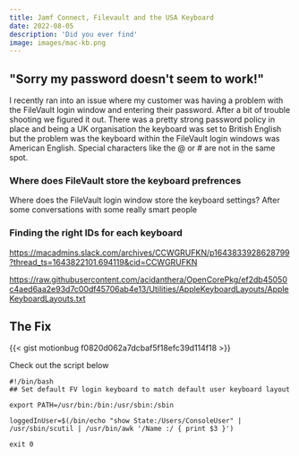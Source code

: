 ```yaml
---
title: Jamf Connect, Filevault and the USA Keyboard
date: 2022-08-05
description: 'Did you ever find'
image: images/mac-kb.png
---
```


## "Sorry my password doesn't seem to work!"

I recently ran into an issue where my customer was having a problem with the FileVault login window and entering their password. After a bit of trouble shooting we figured it out. There was a pretty strong password policy in place and being a UK organisation the keyboard was set to British English but the problem was the keyboard within the FileVault login windows was American English. Special characters like the @ or # are not in the same spot.

### Where does FileVault store the keyboard prefrences

Where does the FileVault login window store the keyboard settings? After some conversations with some really smart people 

### Finding the right IDs for each keyboard

https://macadmins.slack.com/archives/CCWGRUFKN/p1643833928628799?thread_ts=1643822101.694119&cid=CCWGRUFKN

https://raw.githubusercontent.com/acidanthera/OpenCorePkg/ef2db45050c4aed6aa2e93d7c00df45706ab4e13/Utilities/AppleKeyboardLayouts/AppleKeyboardLayouts.txt


## The Fix

{{< gist motionbug f0820d062a7dcbaf5f18efc39d114f18 >}}

Check out the script below

```
#!/bin/bash
## Set default FV login keyboard to match default user keyboard layout

export PATH=/usr/bin:/bin:/usr/sbin:/sbin

loggedInUser=$(/bin/echo "show State:/Users/ConsoleUser" | /usr/sbin/scutil | /usr/bin/awk '/Name :/ { print $3 }')

exit 0
```


